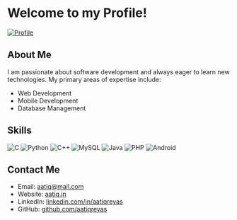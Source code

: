 <!DOCTYPE html>
<html lang="en">
<body>

  <div id="header">
    <h1>Welcome to my Profile!</h1>
    <a href="https://x.com/aatiqreyas" target="_blank">
      <img id="profile-img" src="https://img.shields.io/badge/aatiqreyas-black?style=for-the-badge&logo=x" alt="Profile">
    </a>
  </div>

  <div id="about-me">
    <h2>About Me</h2>
    <p>I am passionate about software development and always eager to learn new technologies. My primary areas of expertise include:</p>
    <ul>
      <li>Web Development</li>
      <li>Mobile Development</li>
      <li>Database Management</li>
    </ul>
  </div>

  <div id="skills">
    <h2>Skills</h2>
    <p>
      <img class="skill-badge" src="https://img.shields.io/badge/C-black?style=for-the-badge&logo=c" alt="C">
      <img class="skill-badge" src="https://img.shields.io/badge/Python-black?style=for-the-badge&logo=python" alt="Python">
      <img class="skill-badge" src="https://img.shields.io/badge/C++-black?style=for-the-badge&logo=c%2B%2B" alt="C++">
      <img class="skill-badge" src="https://img.shields.io/badge/MySQL-black?style=for-the-badge&logo=mysql" alt="MySQL">
      <img class="skill-badge" src="https://img.shields.io/badge/Java-black?style=for-the-badge&logo=openjdk" alt="Java">
      <img class="skill-badge" src="https://img.shields.io/badge/PHP-black?style=for-the-badge&logo=php" alt="PHP">
      <img class="skill-badge" src="https://img.shields.io/badge/Android-black?style=for-the-badge&logo=android" alt="Android">
    </p>
  </div>

  <div id="contact">
    <h2>Contact Me</h2>
    <ul>
      <li>Email: <a href="mailto:aatiq@mail.com">aatiq@mail.com</a></li>
      <li>Website: <a href="https://aatiq.in">aatiq.in</a></li>
      <li>LinkedIn: <a href="https://linkedin.com/in/aatiqreyas">linkedin.com/in/aatiqreyas</a></li>
      <li>GitHub: <a href="https://github.com/aatiqreyas">github.com/aatiqreyas</a></li>
    </ul>
  </div>

</body>
</html>
